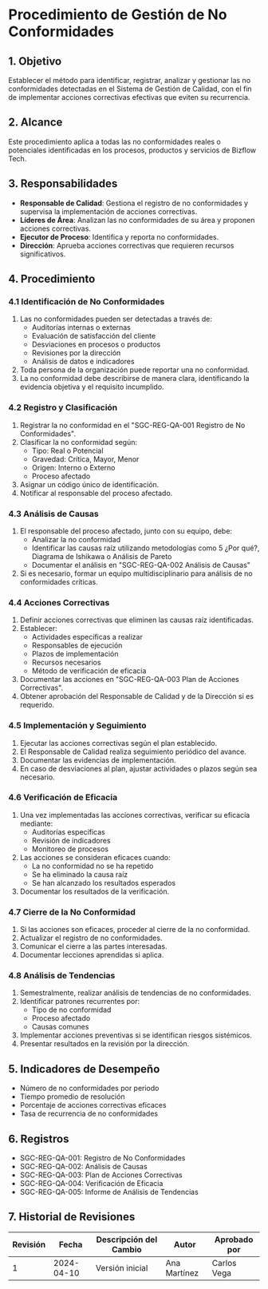 # Procedimiento de Gestión de No Conformidades

## 1. Objetivo
Establecer el método para identificar, registrar, analizar y gestionar las no conformidades detectadas en el Sistema de Gestión de Calidad, con el fin de implementar acciones correctivas efectivas que eviten su recurrencia.

## 2. Alcance
Este procedimiento aplica a todas las no conformidades reales o potenciales identificadas en los procesos, productos y servicios de Bizflow Tech.

## 3. Responsabilidades
- **Responsable de Calidad**: Gestiona el registro de no conformidades y supervisa la implementación de acciones correctivas.
- **Líderes de Área**: Analizan las no conformidades de su área y proponen acciones correctivas.
- **Ejecutor de Proceso**: Identifica y reporta no conformidades.
- **Dirección**: Aprueba acciones correctivas que requieren recursos significativos.

## 4. Procedimiento

### 4.1 Identificación de No Conformidades
1. Las no conformidades pueden ser detectadas a través de:
   - Auditorías internas o externas
   - Evaluación de satisfacción del cliente
   - Desviaciones en procesos o productos
   - Revisiones por la dirección
   - Análisis de datos e indicadores
2. Toda persona de la organización puede reportar una no conformidad.
3. La no conformidad debe describirse de manera clara, identificando la evidencia objetiva y el requisito incumplido.

### 4.2 Registro y Clasificación
1. Registrar la no conformidad en el "SGC-REG-QA-001 Registro de No Conformidades".
2. Clasificar la no conformidad según:
   - Tipo: Real o Potencial
   - Gravedad: Crítica, Mayor, Menor
   - Origen: Interno o Externo
   - Proceso afectado
3. Asignar un código único de identificación.
4. Notificar al responsable del proceso afectado.

### 4.3 Análisis de Causas
1. El responsable del proceso afectado, junto con su equipo, debe:
   - Analizar la no conformidad
   - Identificar las causas raíz utilizando metodologías como 5 ¿Por qué?, Diagrama de Ishikawa o Análisis de Pareto
   - Documentar el análisis en "SGC-REG-QA-002 Análisis de Causas"
2. Si es necesario, formar un equipo multidisciplinario para análisis de no conformidades críticas.

### 4.4 Acciones Correctivas
1. Definir acciones correctivas que eliminen las causas raíz identificadas.
2. Establecer:
   - Actividades específicas a realizar
   - Responsables de ejecución
   - Plazos de implementación
   - Recursos necesarios
   - Método de verificación de eficacia
3. Documentar las acciones en "SGC-REG-QA-003 Plan de Acciones Correctivas".
4. Obtener aprobación del Responsable de Calidad y de la Dirección si es requerido.

### 4.5 Implementación y Seguimiento
1. Ejecutar las acciones correctivas según el plan establecido.
2. El Responsable de Calidad realiza seguimiento periódico del avance.
3. Documentar las evidencias de implementación.
4. En caso de desviaciones al plan, ajustar actividades o plazos según sea necesario.

### 4.6 Verificación de Eficacia
1. Una vez implementadas las acciones correctivas, verificar su eficacia mediante:
   - Auditorías específicas
   - Revisión de indicadores
   - Monitoreo de procesos
2. Las acciones se consideran eficaces cuando:
   - La no conformidad no se ha repetido
   - Se ha eliminado la causa raíz
   - Se han alcanzado los resultados esperados
3. Documentar los resultados de la verificación.

### 4.7 Cierre de la No Conformidad
1. Si las acciones son eficaces, proceder al cierre de la no conformidad.
2. Actualizar el registro de no conformidades.
3. Comunicar el cierre a las partes interesadas.
4. Documentar lecciones aprendidas si aplica.

### 4.8 Análisis de Tendencias
1. Semestralmente, realizar análisis de tendencias de no conformidades.
2. Identificar patrones recurrentes por:
   - Tipo de no conformidad
   - Proceso afectado
   - Causas comunes
3. Implementar acciones preventivas si se identifican riesgos sistémicos.
4. Presentar resultados en la revisión por la dirección.

## 5. Indicadores de Desempeño
- Número de no conformidades por periodo
- Tiempo promedio de resolución
- Porcentaje de acciones correctivas eficaces
- Tasa de recurrencia de no conformidades

## 6. Registros
- SGC-REG-QA-001: Registro de No Conformidades
- SGC-REG-QA-002: Análisis de Causas
- SGC-REG-QA-003: Plan de Acciones Correctivas
- SGC-REG-QA-004: Verificación de Eficacia
- SGC-REG-QA-005: Informe de Análisis de Tendencias

## 7. Historial de Revisiones
| Revisión | Fecha | Descripción del Cambio | Autor | Aprobado por |
|----------|-------|------------------------|-------|--------------|
| 1 | 2024-04-10 | Versión inicial | Ana Martínez | Carlos Vega | 